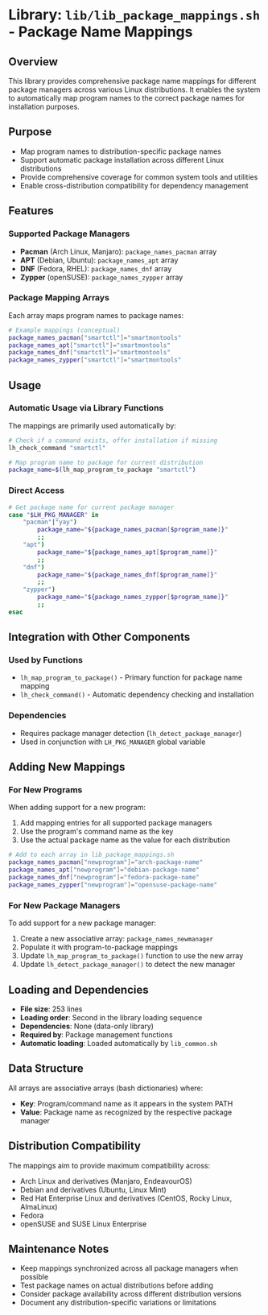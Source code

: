 <!--
File: docs/lib/doc_package_mappings.md
Copyright (c) 2025 maschkef
SPDX-License-Identifier: MIT

This project is part of the 'little-linux-helper' collection.
Licensed under the MIT License. See the LICENSE file in the project root for more information.
-->

# Library: `lib/lib_package_mappings.sh` - Package Name Mappings

## Overview

This library provides comprehensive package name mappings for different package managers across various Linux distributions. It enables the system to automatically map program names to the correct package names for installation purposes.

## Purpose

- Map program names to distribution-specific package names
- Support automatic package installation across different Linux distributions
- Provide comprehensive coverage for common system tools and utilities
- Enable cross-distribution compatibility for dependency management

## Features

### Supported Package Managers

- **Pacman** (Arch Linux, Manjaro): `package_names_pacman` array
- **APT** (Debian, Ubuntu): `package_names_apt` array
- **DNF** (Fedora, RHEL): `package_names_dnf` array  
- **Zypper** (openSUSE): `package_names_zypper` array

### Package Mapping Arrays

Each array maps program names to package names:

```bash
# Example mappings (conceptual)
package_names_pacman["smartctl"]="smartmontools"
package_names_apt["smartctl"]="smartmontools" 
package_names_dnf["smartctl"]="smartmontools"
package_names_zypper["smartctl"]="smartmontools"
```

## Usage

### Automatic Usage via Library Functions

The mappings are primarily used automatically by:

```bash
# Check if a command exists, offer installation if missing
lh_check_command "smartctl"

# Map program name to package for current distribution
package_name=$(lh_map_program_to_package "smartctl")
```

### Direct Access

```bash
# Get package name for current package manager
case "$LH_PKG_MANAGER" in
    "pacman"|"yay")
        package_name="${package_names_pacman[$program_name]}"
        ;;
    "apt")
        package_name="${package_names_apt[$program_name]}"
        ;;
    "dnf")
        package_name="${package_names_dnf[$program_name]}"
        ;;
    "zypper")
        package_name="${package_names_zypper[$program_name]}"
        ;;
esac
```

## Integration with Other Components

### Used by Functions

- `lh_map_program_to_package()` - Primary function for package name mapping
- `lh_check_command()` - Automatic dependency checking and installation

### Dependencies

- Requires package manager detection (`lh_detect_package_manager`)
- Used in conjunction with `LH_PKG_MANAGER` global variable

## Adding New Mappings

### For New Programs

When adding support for a new program:

1. Add mapping entries for all supported package managers
2. Use the program's command name as the key
3. Use the actual package name as the value for each distribution

```bash
# Add to each array in lib_package_mappings.sh
package_names_pacman["newprogram"]="arch-package-name"
package_names_apt["newprogram"]="debian-package-name"
package_names_dnf["newprogram"]="fedora-package-name"
package_names_zypper["newprogram"]="opensuse-package-name"
```

### For New Package Managers

To add support for a new package manager:

1. Create a new associative array: `package_names_newmanager`
2. Populate it with program-to-package mappings
3. Update `lh_map_program_to_package()` function to use the new array
4. Update `lh_detect_package_manager()` to detect the new manager

## Loading and Dependencies

- **File size**: 253 lines
- **Loading order**: Second in the library loading sequence
- **Dependencies**: None (data-only library)
- **Required by**: Package management functions
- **Automatic loading**: Loaded automatically by `lib_common.sh`

## Data Structure

All arrays are associative arrays (bash dictionaries) where:
- **Key**: Program/command name as it appears in the system PATH
- **Value**: Package name as recognized by the respective package manager

## Distribution Compatibility

The mappings aim to provide maximum compatibility across:
- Arch Linux and derivatives (Manjaro, EndeavourOS)
- Debian and derivatives (Ubuntu, Linux Mint)
- Red Hat Enterprise Linux and derivatives (CentOS, Rocky Linux, AlmaLinux)
- Fedora
- openSUSE and SUSE Linux Enterprise

## Maintenance Notes

- Keep mappings synchronized across all package managers when possible
- Test package names on actual distributions before adding
- Consider package availability across different distribution versions
- Document any distribution-specific variations or limitations
